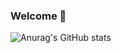### Welcome 👋

![Anurag's GitHub stats](https://github-readme-stats.vercel.app/api?username=vl4w15&show_icons=true&theme=prussian)

